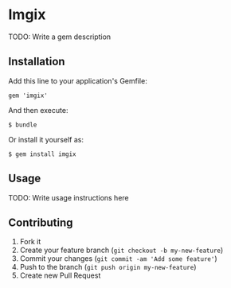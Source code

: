 # Imgix

TODO: Write a gem description

## Installation

Add this line to your application's Gemfile:

    gem 'imgix'

And then execute:

    $ bundle

Or install it yourself as:

    $ gem install imgix

## Usage

TODO: Write usage instructions here

## Contributing

1. Fork it
2. Create your feature branch (`git checkout -b my-new-feature`)
3. Commit your changes (`git commit -am 'Add some feature'`)
4. Push to the branch (`git push origin my-new-feature`)
5. Create new Pull Request
